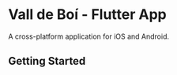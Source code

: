 # Vall de Boí - Flutter App

A cross-platform application for iOS and Android.


## Getting Started

